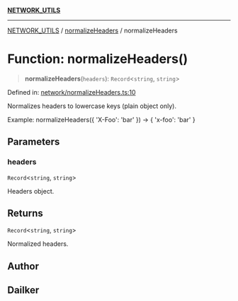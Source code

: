 [**NETWORK_UTILS**](../../README.md)

***

[NETWORK_UTILS](../../README.md) / [normalizeHeaders](../README.md) / normalizeHeaders

# Function: normalizeHeaders()

> **normalizeHeaders**(`headers`): `Record`\<`string`, `string`\>

Defined in: [network/normalizeHeaders.ts:10](https://github.com/dailker/everyutil/blob/26e2bb73429918cf0d08899e9efd90b82a42c92e/src/network/normalizeHeaders.ts#L10)

Normalizes headers to lowercase keys (plain object only).

Example: normalizeHeaders({ 'X-Foo': 'bar' }) → { 'x-foo': 'bar' }

## Parameters

### headers

`Record`\<`string`, `string`\>

Headers object.

## Returns

`Record`\<`string`, `string`\>

Normalized headers.

## Author

## Dailker
